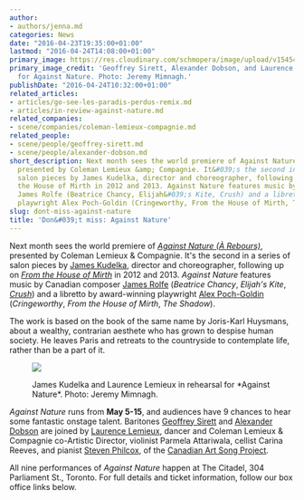 ```yaml
---
author:
- authors/jenna.md
categories: News
date: "2016-04-23T19:35:00+01:00"
lastmod: "2016-04-24T14:08:00+01:00"
primary_image: https://res.cloudinary.com/schmopera/image/upload/v1545409169/media/webhook-uploads/1461436589199/2016-04-23---Geoffrey-Sirett-Alex-Dobson-Laurence-Lemieux-rehearse-for-Against-Nature.jpg.jpg
primary_image_credit: 'Geoffrey Sirett, Alexander Dobson, and Laurence Lemieux rehearse
  for Against Nature. Photo: Jeremy Mimnagh.'
publishDate: "2016-04-24T10:32:00+01:00"
related_articles:
- articles/go-see-les-paradis-perdus-remix.md
- articles/in-review-against-nature.md
related_companies:
- scene/companies/coleman-lemieux-compagnie.md
related_people:
- scene/people/geoffrey-sirett.md
- scene/people/alexander-dobson.md
short_description: Next month sees the world premiere of Against Nature (À Rebours),
  presented by Coleman Lemieux &amp; Compagnie. It&#039;s the second in a series of
  salon pieces by James Kudelka, director and choreographer, following up on From
  the House of Mirth in 2012 and 2013. Against Nature features music by Canadian composer
  James Rolfe (Beatrice Chancy, Elijah&#039;s Kite, Crush) and a libretto by award-winning
  playwright Alex Poch-Goldin (Cringeworthy, From the House of Mirth, The Shadow).
slug: dont-miss-against-nature
title: 'Don&#039;t miss: Against Nature'
---
```


Next month sees the world premiere of [*Against Nature (À Rebours)*](http://colemanlemieux.com/portfolio/againstnature/), presented by Coleman Lemieux & Compagnie. It's the second in a series of salon pieces by [James Kudelka](http://colemanlemieux.com/company/james_kudelka/), director and choreographer, following up on [*From the House of Mirth*](https://www.youtube.com/watch?v=0TXW20BvDEc&feature=youtu.be) in 2012 and 2013. *Against Nature* features music by Canadian composer [James Rolfe](/scene/people/james-rolfe/) (*Beatrice Chancy*, *Elijah's Kite*, [*Crush*](/james-rolfe-anna-chatterton-on-creating-crush/)) and a libretto by award-winning playwright [Alex Poch-Goldin](https://www.playwrightsguild.ca/playwright/alex-poch-goldin) (*Cringeworthy*, *From the House of Mirth*, *The Shadow*). 

The work is based on the book of the same name by Joris-Karl Huysmans, about a wealthy, contrarian aesthete who has grown to despise human society. He leaves Paris and retreats to the countryside to contemplate life, rather than be a part of it.

<figure data-type="image">

![](https://res.cloudinary.com/schmopera/image/upload/v1545409169/media/webhook-uploads/1461438053441/2016-04-23---James-Kudelka-Laurence-Lemieux-in-rehearsal-for-Against-Nature.jpg.jpg)
<figcaption>James Kudelka and Laurence Lemieux in rehearsal for *Against Nature*. Photo: Jeremy Mimnagh.</figcaption>
</figure>

*Against Nature* runs from **May 5-15**, and audiences have 9 chances to hear some fantastic onstage talent. Baritones [Geoffrey Sirett](/scene/people/geoffrey-sirett/) and [Alexander Dobson](/scene/people/alexander-dobson/) are joined by [Laurence Lemieux](http://colemanlemieux.com/company/laurencelemieux/), dancer and Coleman Lemieux & Compagnie co-Artistic Director, violinist Parmela Attariwala, cellist Carina Reeves, and pianist [Steven Philcox](/scene/people/steven-philcox/), of the [Canadian Art Song Project](/album-review-cloud-light/).

All nine performances of *Against Nature* happen at The Citadel, 304 Parliament St., Toronto. For full details and ticket information, follow our box office links below.
